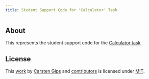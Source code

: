 ```yaml
---
title: Student Support Code for 'Calculator' Task
---
```


<!-- pandoc -s -f markdown -t markdown --columns=94 --reference-links=true README.md -->

## About

This represents the student support code for the [Calculator task].

## License

This [work] by [Carsten Gips] and [contributors] is licensed under [MIT].

  [Calculator task]: https://github.com/Programmiermethoden-CampusMinden/Prog2-Lecture/tree/master/homework
  [work]: https://github.com/Programmiermethoden-CampusMinden/prog2_ybel_calculator
  [Carsten Gips]: https://github.com/cagix
  [contributors]: https://github.com/Programmiermethoden-CampusMinden/prog2_ybel_calculator/graphs/contributors
  [MIT]: LICENSE.md
